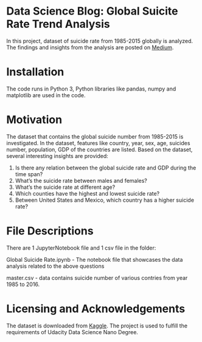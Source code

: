 # Data Science Blog: Global Suicite Rate Trend Analysis
In this project, dataset of suicide rate from 1985-2015 globally is analyzed. The findings and insights from the analysis are posted on [Medium](https://medium.com/@yueureka/the-richer-the-happier-suicide-rate-tells-you-no-b63ca21b0aa4). 

# Installation
The code runs in Python 3, Python libraries like pandas, numpy and matplotlib are used in the code. 

# Motivation 
The dataset that contains the global suicide number from 1985-2015 is investigated. In the dataset, features like country, year, sex, age, suicides number, population, GDP of the countries are listed. Based on the dataset, several interesting insights are provided:
1. Is there any relation between the global suicide rate and GDP during the time span?
2. What’s the suicide rate between males and females?
3. What’s the suicide rate at different age?
4. Which counties have the highest and lowest suicide rate?
5. Between United States and Mexico, which country has a higher suicide rate?

# File Descriptions
There are 1 JupyterNotebook file and 1 csv file in the folder:

Global Suicide Rate.ipynb - The notebook file that showcases the data analysis related to the above questions

master.csv - data contains suicide number of various contries from year 1985 to 2016. 

# Licensing and Acknowledgements
The dataset is downloaded from [Kaggle](https://www.kaggle.com/russellyates88/suicide-rates-overview-1985-to-2016). The project is used to fulfill the requirements of Udacity Data Science Nano Degree.  
